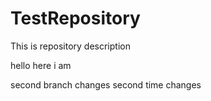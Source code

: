 # TestRepository
This is repository description

hello here i am

second branch changes 
second time changes

